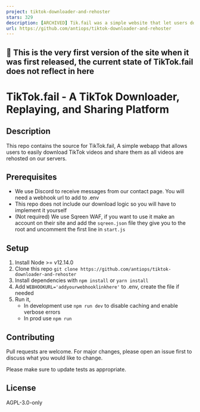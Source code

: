```yaml
---
project: tiktok-downloader-and-rehoster
stars: 329
description: [ARCHIVED] Tik.fail was a simple website that let users download and archive TikTok videos and allow users to see deleted TikToks
url: https://github.com/antiops/tiktok-downloader-and-rehoster
---
```


🔴 This is the very first version of the site when it was first released, the current state of TikTok.fail does not reflect in here
-----------------------------------------------------------------------------------------------------------------------------------

TikTok.fail - A TikTok Downloader, Replaying, and Sharing Platform
==================================================================

Description
-----------

This repo contains the source for TikTok.fail, A simple webapp that allows users to easily download TikTok videos and share them as all videos are rehosted on our servers.

Prerequisites
-------------

-   We use Discord to receive messages from our contact page. You will need a webhook url to add to .env
-   This repo does not include our download logic so you will have to implement it yourself
-   (Not required) We use Sqreen WAF, if you want to use it make an account on their site and add the `sqreen.json` file they give you to the root and uncomment the first line in `start.js`

Setup
-----

1.  Install Node >= v12.14.0
2.  Clone this repo `git clone https://github.com/antiops/tiktok-downloader-and-rehoster`
3.  Install dependencies with `npm install` or `yarn install`
4.  Add `WEBHOOKURL='addyourwebhooklinkhere'` to .env, create the file if needed
5.  Run it,
    -   In development use `npm run dev` to disable caching and enable verbose errors
    -   In prod use `npm run`

Contributing
------------

Pull requests are welcome. For major changes, please open an issue first to discuss what you would like to change.

Please make sure to update tests as appropriate.

License
-------

AGPL-3.0-only
